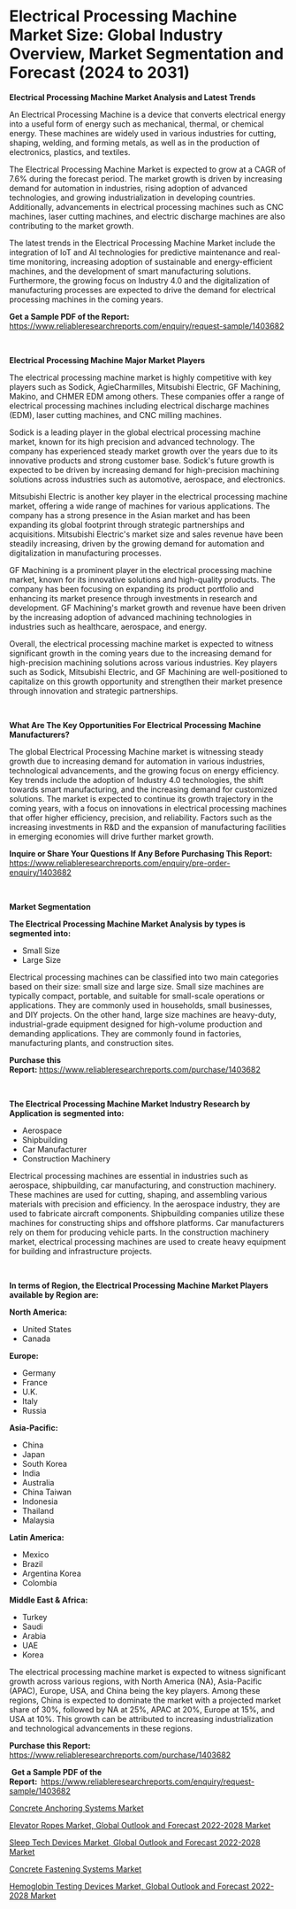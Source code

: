 <p><h1>Electrical Processing Machine Market Size: Global Industry Overview, Market Segmentation and Forecast (2024 to 2031)</h1></p><p><strong>Electrical Processing Machine Market Analysis and Latest Trends</strong></p>
<p><p>An Electrical Processing Machine is a device that converts electrical energy into a useful form of energy such as mechanical, thermal, or chemical energy. These machines are widely used in various industries for cutting, shaping, welding, and forming metals, as well as in the production of electronics, plastics, and textiles.</p><p>The Electrical Processing Machine Market is expected to grow at a CAGR of 7.6% during the forecast period. The market growth is driven by increasing demand for automation in industries, rising adoption of advanced technologies, and growing industrialization in developing countries. Additionally, advancements in electrical processing machines such as CNC machines, laser cutting machines, and electric discharge machines are also contributing to the market growth.</p><p>The latest trends in the Electrical Processing Machine Market include the integration of IoT and AI technologies for predictive maintenance and real-time monitoring, increasing adoption of sustainable and energy-efficient machines, and the development of smart manufacturing solutions. Furthermore, the growing focus on Industry 4.0 and the digitalization of manufacturing processes are expected to drive the demand for electrical processing machines in the coming years.</p></p>
<p><strong>Get a Sample PDF of the Report:&nbsp;</strong> <a href="https://www.reliableresearchreports.com/enquiry/request-sample/1403682">https://www.reliableresearchreports.com/enquiry/request-sample/1403682</a></p>
<p>&nbsp;</p>
<p><strong>Electrical Processing Machine Major Market Players</strong></p>
<p><p>The electrical processing machine market is highly competitive with key players such as Sodick, AgieCharmilles, Mitsubishi Electric, GF Machining, Makino, and CHMER EDM among others. These companies offer a range of electrical processing machines including electrical discharge machines (EDM), laser cutting machines, and CNC milling machines. </p><p>Sodick is a leading player in the global electrical processing machine market, known for its high precision and advanced technology. The company has experienced steady market growth over the years due to its innovative products and strong customer base. Sodick's future growth is expected to be driven by increasing demand for high-precision machining solutions across industries such as automotive, aerospace, and electronics.</p><p>Mitsubishi Electric is another key player in the electrical processing machine market, offering a wide range of machines for various applications. The company has a strong presence in the Asian market and has been expanding its global footprint through strategic partnerships and acquisitions. Mitsubishi Electric's market size and sales revenue have been steadily increasing, driven by the growing demand for automation and digitalization in manufacturing processes.</p><p>GF Machining is a prominent player in the electrical processing machine market, known for its innovative solutions and high-quality products. The company has been focusing on expanding its product portfolio and enhancing its market presence through investments in research and development. GF Machining's market growth and revenue have been driven by the increasing adoption of advanced machining technologies in industries such as healthcare, aerospace, and energy.</p><p>Overall, the electrical processing machine market is expected to witness significant growth in the coming years due to the increasing demand for high-precision machining solutions across various industries. Key players such as Sodick, Mitsubishi Electric, and GF Machining are well-positioned to capitalize on this growth opportunity and strengthen their market presence through innovation and strategic partnerships.</p></p>
<p>&nbsp;</p>
<p><strong>What Are The Key Opportunities For Electrical Processing Machine Manufacturers?</strong></p>
<p><p>The global Electrical Processing Machine market is witnessing steady growth due to increasing demand for automation in various industries, technological advancements, and the growing focus on energy efficiency. Key trends include the adoption of Industry 4.0 technologies, the shift towards smart manufacturing, and the increasing demand for customized solutions. The market is expected to continue its growth trajectory in the coming years, with a focus on innovations in electrical processing machines that offer higher efficiency, precision, and reliability. Factors such as the increasing investments in R&D and the expansion of manufacturing facilities in emerging economies will drive further market growth.</p></p>
<p><strong>Inquire or Share Your Questions If Any Before Purchasing This Report:</strong> <a href="https://www.reliableresearchreports.com/enquiry/pre-order-enquiry/1403682">https://www.reliableresearchreports.com/enquiry/pre-order-enquiry/1403682</a></p>
<p>&nbsp;</p>
<p><strong>Market Segmentation</strong></p>
<p><strong>The Electrical Processing Machine Market Analysis by types is segmented into:</strong></p>
<p><ul><li>Small Size</li><li>Large Size</li></ul></p>
<p><p>Electrical processing machines can be classified into two main categories based on their size: small size and large size. Small size machines are typically compact, portable, and suitable for small-scale operations or applications. They are commonly used in households, small businesses, and DIY projects. On the other hand, large size machines are heavy-duty, industrial-grade equipment designed for high-volume production and demanding applications. They are commonly found in factories, manufacturing plants, and construction sites.</p></p>
<p><strong>Purchase this Report:&nbsp;</strong><a href="https://www.reliableresearchreports.com/purchase/1403682">https://www.reliableresearchreports.com/purchase/1403682</a></p>
<p>&nbsp;</p>
<p><strong>The Electrical Processing Machine Market Industry Research by Application is segmented into:</strong></p>
<p><ul><li>Aerospace</li><li>Shipbuilding</li><li>Car Manufacturer</li><li>Construction Machinery</li></ul></p>
<p><p>Electrical processing machines are essential in industries such as aerospace, shipbuilding, car manufacturing, and construction machinery. These machines are used for cutting, shaping, and assembling various materials with precision and efficiency. In the aerospace industry, they are used to fabricate aircraft components. Shipbuilding companies utilize these machines for constructing ships and offshore platforms. Car manufacturers rely on them for producing vehicle parts. In the construction machinery market, electrical processing machines are used to create heavy equipment for building and infrastructure projects.</p></p>
<p>&nbsp;</p>
<p><strong>In terms of Region, the Electrical Processing Machine Market Players available by Region are:</strong></p>
<p>
    <p> <strong> North America: </strong>
        <ul>
            <li>United States</li>
            <li>Canada</li>
        </ul>
        </p> 
    <p> <strong> Europe: </strong>
        <ul>
            <li>Germany</li>
            <li>France</li>
            <li>U.K.</li>
            <li>Italy</li>
            <li>Russia</li>
        </ul>
        </p> 
    <p> <strong> Asia-Pacific: </strong>
        <ul>
            <li>China</li>
            <li>Japan</li>
            <li>South Korea</li>
            <li>India</li>
            <li>Australia</li>
            <li>China Taiwan</li>
            <li>Indonesia</li>
            <li>Thailand</li>
            <li>Malaysia</li>
        </ul>
        </p> 
    <p> <strong> Latin America: </strong>
        <ul>
            <li>Mexico</li>
            <li>Brazil</li>
            <li>Argentina Korea</li>
            <li>Colombia</li>
        </ul>
        </p> 
    <p> <strong> Middle East & Africa: </strong>
        <ul>
            <li>Turkey</li>
            <li>Saudi</li>
            <li>Arabia</li>
            <li>UAE</li>
            <li>Korea</li>
        </ul>
    </p>
    </p>
<p><p>The electrical processing machine market is expected to witness significant growth across various regions, with North America (NA), Asia-Pacific (APAC), Europe, USA, and China being the key players. Among these regions, China is expected to dominate the market with a projected market share of 30%, followed by NA at 25%, APAC at 20%, Europe at 15%, and USA at 10%. This growth can be attributed to increasing industrialization and technological advancements in these regions.</p></p>
<p><strong>Purchase this Report: </strong><a href="https://www.reliableresearchreports.com/purchase/1403682">https://www.reliableresearchreports.com/purchase/1403682</a></p>
<p>&nbsp;<strong>Get a Sample PDF of the Report:&nbsp;&nbsp;</strong><a href="https://www.reliableresearchreports.com/enquiry/request-sample/1403682">https://www.reliableresearchreports.com/enquiry/request-sample/1403682</a></p>
<p><strong></strong></p>
<p><p><a href="https://view.publitas.com/reportprime-1/concrete-anchoring-systems-market-size-growing-and-forecasted-for-period-from-2024-2031-and-provides-complete-market-analysis-of-this-market/">Concrete Anchoring Systems Market</a></p><p><a href="https://military-diascia-e68.notion.site/Decoding-the-Elevator-Ropes-Market-Global-Outlook-and-Forecast-2022-2028-Market-A-Deep-Dive-into-t-b1aa929408704ac58117261e16e96034">Elevator Ropes Market, Global Outlook and Forecast 2022-2028 Market</a></p><p><a href="https://gentle-editor-9db.notion.site/Decoding-the-Sleep-Tech-Devices-Market-Global-Outlook-and-Forecast-2022-2028-Market-A-Deep-Dive-in-a754aed1f1b846198dc122c15fcb0c59">Sleep Tech Devices Market, Global Outlook and Forecast 2022-2028 Market</a></p><p><a href="https://view.publitas.com/reportprime-1/concrete-fastening-systems-market-size-growth-and-forecast-from-2024-2031/">Concrete Fastening Systems Market</a></p><p><a href="https://unruly-ladybug-44b.notion.site/Hemoglobin-Testing-Devices-Market-Global-Outlook-and-Forecast-2022-2028-Market-Challenges-Opportu-c4633da02c7b4affab2991ef563e0940">Hemoglobin Testing Devices Market, Global Outlook and Forecast 2022-2028 Market</a></p></p>